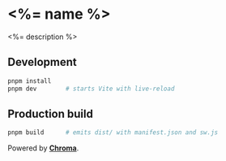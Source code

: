# <%= name %>

<%= description %>

## Development

```bash
pnpm install
pnpm dev        # starts Vite with live‑reload
```

## Production build

```bash
pnpm build      # emits dist/ with manifest.json and sw.js
```

Powered by **[Chroma](https://github.com/your-org/chroma)**.
